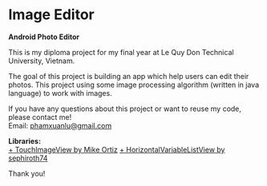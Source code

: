 # Image Editor
<b>Android Photo Editor</b>

This is my diploma project for my final year at Le Quy Don Technical University,  Vietnam.

The goal of this project is building an app which help users can edit their photos. This project using some image processing algorithm (written in java language) to work with images.

If you have any questions about this project or want to reuse my code, please contact me!</br>
Email: phamxuanlu@gmail.com

<b>Libraries:</b><br/>
<a href="https://github.com/MikeOrtiz/TouchImageView"> + TouchImageView by Mike Ortiz</a>
<a href="https://github.com/sephiroth74/HorizontalVariableListView"> + HorizontalVariableListView by sephiroth74</a>

Thank you!
